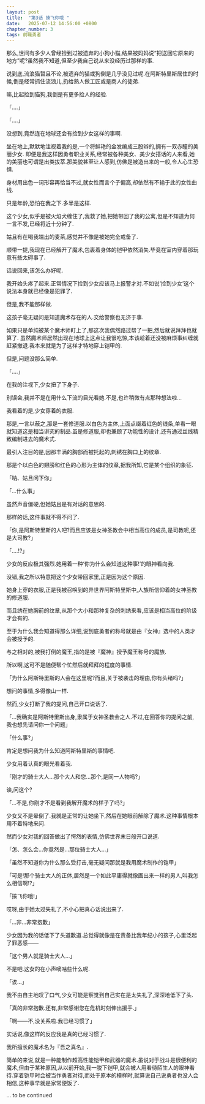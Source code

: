 ```yaml
---
layout: post
title:  "第3话 揍飞你哦 "
date:   2025-07-12 14:56:00 +0800
chapter_number: 3
tags: 前職勇者
---
```


  那么,世间有多少人曾经捡到过被遗弃的小狗小猫,结果被妈妈说“把送回它原来的地方”呢?虽然我不知道,但至少我自己说从来没经历过那样的事.

  说到底,流浪猫暂且不论,被遗弃的猫或狗倒是几乎没见过呢.在阿斯特里斯居住的时候,倒是经常抓住流浪儿,扔给熟人做工匠或是商人的徒弟.

  嘛,比起捡到猫狗,我倒是有更多捡人的经验.

  「....」

  「....」

  没想到,竟然连在地球还会有捡到少女这样的事啊.

  坐在地上,默默地注视着我的是,一个将鲜艳的金发编成三股辫的,拥有一双赤瞳的美丽少女.  即便是我这样因勇者职业关系,经常被各种美女、美少女搭话的人来看,她的美丽也可谓是出类拔萃.那美貌甚至让人感到,仿佛是被造出来的一般,令人心生恐惧.

  身材用出色一词形容再恰当不过,就女性而言个子偏高,却依然有不输于此的女性曲线.

  只是年龄,恐怕在我之下.多半是这样.

  这个少女,似乎是被火焰犬缠住了,我救了她,把她带回了我的公寓,但是不知道为何一言不发,已经将近十分钟了.

  姑且有在喝我端出的麦茶,感觉并不像是被她完全戒备了.

  顺带一提,我现在已经解开了魔术,包裹着身体的铠甲依然消失.毕竟在室内穿着那玩意有些太碍事了.

  话说回来,该怎么办好呢.

  我开始头疼了起来.正常情况下捡到少女应该马上报警才对.不如说‘捡到少女’这个说法本身就已经像是犯罪了.

  但是,我不能那样做.

  这孩子毫无疑问是知道魔术存在的人.交给警察也无济于事.

  如果只是单纯被某个魔术师盯上了,那这次我偶然路过帮了一把,然后就说拜拜也就算了.  虽然魔术师居然出现在地球上这点让我很吃惊,本该趁着还没被麻烦事纠缠就赶紧撤退.我本来就是为了这样才特地穿上铠甲的.

  但是,问题没那么简单.

  「....」

  在我的注视下,少女扭了下身子.

  别误会,我并不是在用什么下流的目光看她.不是,也许稍微有点那种想法啦...

  我看着的是,少女穿着的衣服.

  那是,一言以蔽之,那是一套修道服.以白色为主体,上面点缀着红色的线条,单看一眼就知道这是相当讲究的制品.虽是修道服,却也兼顾了功能性的设计,还有通过丝线精致编制进去的魔术式.

  最引人注目的是,因那丰满的胸部而被托起的,刺绣在胸口上的纹章.

  那是个以白色的翅膀和红色的心形为主体的纹章,据我所知,它是某个组织的象征.

  「呐、姑且问下你」

  「...什么事」

  虽然声音僵硬,但她姑且是有对话的意思的.

  那样的话,这件事就不得不问了.

  「你,是阿斯特里斯的人吧?而且应该是女神圣教会中相当高位的成员,是司教呢,还是大司教?」

  「....!?」

  少女的反应极其强烈.她用着一种‘你为什么会知道这种事!’的眼神看向我.

  没错,我之所以特意把这个少女带回家里,正是因为这个原因.

  她身上穿的衣服,正是我被召唤到的异世界阿斯特里斯中,人族所信仰着的女神圣教的修道服.

  而且绣在她胸前的纹章,从那个大小和那种复杂的刺绣来看,应该是相当高位的阶级才会有的.

  至于为什么我会知道得那么详细,说到底勇者的称号就是由『女神』选中的人类才会被授予的.

  与之相对的,被我打倒的魔王,指的是被『魔神』授予魔王称号的魔族.

  所以啊,这可不是随便帮个忙然后就拜拜的程度的事情.

  「为什么阿斯特里斯的人会在这里呢?而且,关于被袭击的理由,你有头绪吗?」

  想问的事情,多得像山一样.

  然而,少女打断了我的提问,自己开口说话了.

  「...我确实是阿斯特里斯出身,隶属于女神圣教会之人.不过,在回答你的提问之前,我也想先请问你一个问题」

  「什么事?」

  肯定是想问我为什么知道阿斯特里斯的事情吧.

  少女用着认真的眼光看着我.

  「刚才的骑士大人...那个大人和您...那个,是同一人物吗?」

  诶,问这个?

  「...不是,你刚才不是看到我解开魔术的样子了吗?」

  少女又不是晕倒了.我就是正常的让她坐下,然后在她眼前解除了魔术.这种事情根本用不着特地来问.

  然而少女对我的回答做出了愕然的表情,仿佛世界末日般开口说道.

  「怎、怎么会...你竟然是...那位骑士大人...」

  「虽然不知道你为什么那么受打击,毫无疑问那就是我用魔术制作的铠甲」

  「可是!那个骑士大人的正体,居然是一个如此平庸得就像画出来一样的男人,叫我怎么相信啊!?」

  「揍飞你哦!」

  哎呀,由于她太过失礼了,不小心把真心话说出来了.

  「...非...非常抱歉」

  少女因为我的话低下了头道歉道.总觉得就像是在责备比我年纪小的孩子,心里泛起了罪恶感——

  「这个男人就是骑士大人...」

  不是吧.这女的在小声嘀咕些什么呢.

  「诶...」

​    我不由自主地叹了口气,少女可能是察觉到自己实在是太失礼了,深深地低下了头.

  「真的非常抱歉.还有,非常感谢您在危机时刻伸出援手.」

  「啊——不,没关系啦.我已经习惯了」

  实话说,像这样的反应我是真的已经习惯了.

  我所擅长的魔术名为『吾之真名』.

  简单的来说,就是一种能制作超高性能铠甲和武器的魔术.虽说对于战斗是很便利的魔术,但由于某种原因,从以前开始,我一脱下铠甲,就会被人用看待陌生人的眼神看待.穿着铠甲时会被当作勇者对待,而处于原本的模样时,就算说自己说勇者也没人会相信,这种事早就是家常便饭了.

  



... to be continued
